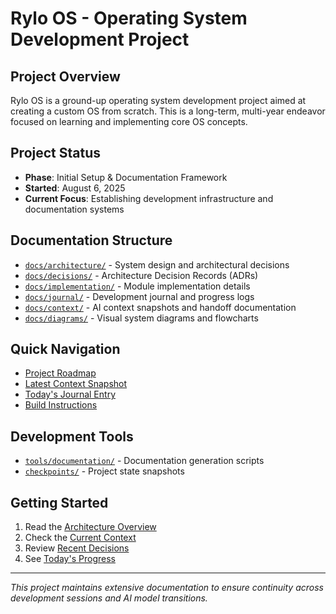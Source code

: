 # Rylo OS - Operating System Development Project

## Project Overview
Rylo OS is a ground-up operating system development project aimed at creating a custom OS from scratch. This is a long-term, multi-year endeavor focused on learning and implementing core OS concepts.

## Project Status
- **Phase**: Initial Setup & Documentation Framework
- **Started**: August 6, 2025
- **Current Focus**: Establishing development infrastructure and documentation systems

## Documentation Structure
- [`docs/architecture/`](docs/architecture/) - System design and architectural decisions
- [`docs/decisions/`](docs/decisions/) - Architecture Decision Records (ADRs)
- [`docs/implementation/`](docs/implementation/) - Module implementation details
- [`docs/journal/`](docs/journal/) - Development journal and progress logs
- [`docs/context/`](docs/context/) - AI context snapshots and handoff documentation
- [`docs/diagrams/`](docs/diagrams/) - Visual system diagrams and flowcharts

## Quick Navigation
- [Project Roadmap](docs/architecture/roadmap.md)
- [Latest Context Snapshot](docs/context/current-context.md)
- [Today's Journal Entry](docs/journal/2025-08-06.md)
- [Build Instructions](BUILD.md)

## Development Tools
- [`tools/documentation/`](tools/documentation/) - Documentation generation scripts
- [`checkpoints/`](checkpoints/) - Project state snapshots

## Getting Started
1. Read the [Architecture Overview](docs/architecture/overview.md)
2. Check the [Current Context](docs/context/current-context.md)
3. Review [Recent Decisions](docs/decisions/)
4. See [Today's Progress](docs/journal/2025-08-06.md)

---
*This project maintains extensive documentation to ensure continuity across development sessions and AI model transitions.*
